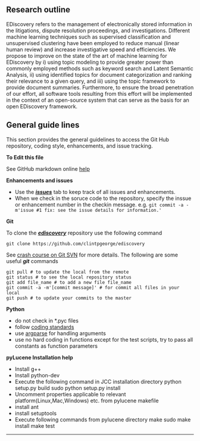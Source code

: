 Research outline
----------------

EDiscovery refers to the management of electronically stored information 
in the litigations, dispute resolution proceedings, and investigations. 
Different machine learning techniques such as supervised classification 
and unsupervised clustering have been employed to reduce manual 
(linear human review) and increase investigative speed and efficiencies. 
We propose to improve on the state of the art of machine learning for 
EDiscovery by i) using topic modeling to provide greater power than 
commonly employed methods such as keyword search and Latent Semantic Analysis, 
ii) using identified topics for document categorization and ranking their 
relevance to a given query, and iii) using the topic framework to provide 
document summaries. Furthermore, to ensure the broad penetration of our effort, 
all software tools resulting from this effort will be implemented in the context 
of an open-source system that can serve as the basis for an open EDiscovery framework.



General guide lines
-------------------
This section provides the general guidelines to access the Git Hub repository, coding style, enhancements, and issue tracking.  

**To Edit this file**

See GitHub markdown online [help](https://help.github.com/articles/github-flavored-markdown)


**Enhancements and issues**

* Use the [***issues***](https://github.com/clintpgeorge/ediscovery/issues?state=open) tab to keep track of all issues and enhancements. 
* When we check in the soruce code to the repository, specify the inssue or enhancement number in the checkin message. 
  e.g. ```git commit -a -m'issue #1 fix: see the issue details for information.'```


**Git**

To clone the [***ediscovery***](https://github.com/clintpgeorge/ediscovery) repository use the following command

    git clone https://github.com/clintpgeorge/ediscovery

See [crash course on Git SVN](http://git.or.cz/course/svn.html) for more details. 
The following are some useful ***git*** commands 

    git pull # to update the local from the remote 
    git status # to see the local repository status 
    git add file_name # to add a new file file_name 
    git commit -a -m'[commit message]' # for commit all files in your local 
    git push # to update your commits to the master 

**Python**

- do not check in *.pyc files 
- follow [coding standards](http://www.python.org/dev/peps/pep-0008)
- use [argparse](http://docs.python.org/2/howto/argparse.html) for handling arguments 
- use no hard coding in functions except for the test scripts, try to pass all constants as function parameters

**pyLucene Installation help**
- Install g++
- Install python-dev
- Execute the following command in JCC installation directory
    python setup.py build 
    sudo python setup.py install 
- Uncomment properties applicable to relevant platform(Linux,Mac,Windows) etc. from pylucene makefile
- install ant
- install setuptools
- Execute following commands from pylucene directory
      make
      sudo make install
      make test


--------------------------------------


